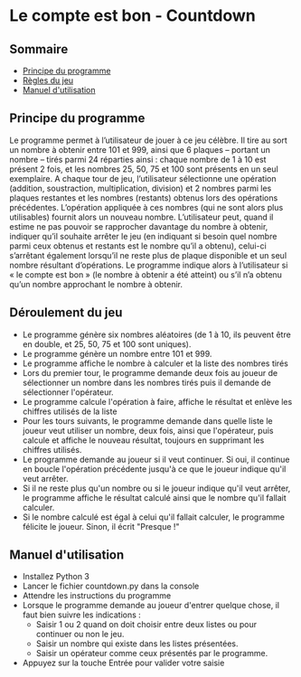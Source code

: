 # Le compte est bon - Countdown

## Sommaire

- [Principe du programme](#principe-du-programme)
- [Règles du jeu](#règles-du-jeu)
- [Manuel d'utilisation](#manuel-d-utilisation)

## Principe du programme

Le programme permet à l’utilisateur de jouer à ce jeu célèbre. Il tire au sort un nombre à obtenir entre 101 et 999, ainsi que 6 plaques – portant un nombre – tirés parmi 24 réparties ainsi : chaque nombre de 1 à 10 est présent 2 fois, et les nombres 25, 50, 75 et 100 sont présents en un seul exemplaire.
A chaque tour de jeu, l’utilisateur sélectionne une opération (addition, soustraction, multiplication, division) et 2 nombres parmi les plaques restantes et les nombres (restants) obtenus lors des opérations précédentes. L’opération appliquée à ces nombres (qui ne sont alors plus utilisables) fournit alors un nouveau nombre.
L’utilisateur peut, quand il estime ne pas pouvoir se rapprocher davantage du nombre à obtenir, indiquer qu’il souhaite arrêter le jeu (en indiquant si besoin quel nombre parmi ceux obtenus et restants est le nombre qu’il a obtenu), celui-ci s’arrêtant également lorsqu’il ne reste plus de plaque disponible et un seul nombre résultant d’opérations.
Le programme indique alors à l’utilisateur si « le compte est bon » (le nombre à obtenir a été atteint) ou s’il n’a obtenu qu’un nombre approchant le nombre à obtenir.

## Déroulement du jeu

- Le programme génère six nombres aléatoires (de 1 à 10, ils peuvent être en double, et 25, 50, 75 et 100 sont uniques).
- Le programme génère un nombre entre 101 et 999.
- Le programme affiche le nombre à calculer et la liste des nombres tirés
- Lors du premier tour, le programme demande deux fois au joueur de sélectionner un nombre dans les nombres tirés puis il demande de sélectionner l'opérateur.
- Le programme calcule l'opération à faire, affiche le résultat et enlève les chiffres utilisés de la liste
- Pour les tours suivants, le programme demande dans quelle liste le joueur veut utiliser un nombre, deux fois, ainsi que l'opérateur, puis calcule et affiche le nouveau résultat, toujours en supprimant les chiffres utilisés.
- Le programme demande au joueur si il veut continuer. Si oui, il continue en boucle l'opération précédente jusqu'à ce que le joueur indique qu'il veut arrêter.
- Si il ne reste plus qu'un nombre ou si le joueur indique qu'il veut arrêter, le programme affiche le résultat calculé ainsi que le nombre qu'il fallait calculer.
- Si le nombre calculé est égal à celui qu'il fallait calculer, le programme félicite le joueur. Sinon, il écrit "Presque !"

## Manuel d'utilisation

- Installez Python 3
- Lancer le fichier countdown.py dans la console
- Attendre les instructions du programme
- Lorsque le programme demande au joueur d'entrer quelque chose, il faut bien suivre les indications :
  - Saisir 1 ou 2 quand on doit choisir entre deux listes ou pour continuer ou non le jeu.
  - Saisir un nombre qui existe dans les listes présentées.
  - Saisir un opérateur comme ceux présentés par le programme.
- Appuyez sur la touche Entrée pour valider votre saisie